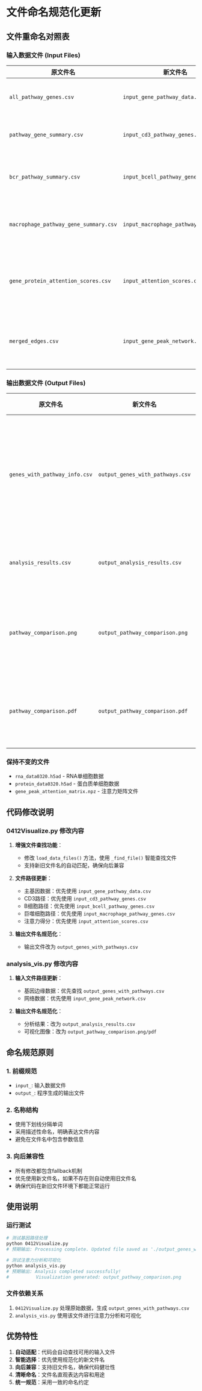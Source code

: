 # 文件命名规范化更新

## 文件重命名对照表

### 输入数据文件 (Input Files)
| 原文件名 | 新文件名 | 说明 |
|---------|---------|------|
| `all_pathway_genes.csv` | `input_gene_pathway_data.csv` | 基础基因路径数据 |
| `pathway_gene_summary.csv` | `input_cd3_pathway_genes.csv` | CD3路径基因汇总 |
| `bcr_pathway_summary.csv` | `input_bcell_pathway_genes.csv` | B细胞受体路径汇总 |
| `macrophage_pathway_gene_summary.csv` | `input_macrophage_pathway_genes.csv` | 巨噬细胞路径基因汇总 |
| `gene_protein_attention_scores.csv` | `input_attention_scores.csv` | 基因-蛋白质注意力得分数据 |
| `merged_edges.csv` | `input_gene_peak_network.csv` | 基因-Peak网络连接数据 |

### 输出数据文件 (Output Files)
| 原文件名 | 新文件名 | 说明 |
|---------|---------|------|
| `genes_with_pathway_info.csv` | `output_genes_with_pathways.csv` | 包含路径信息的完整基因数据 |
| `analysis_results.csv` | `output_analysis_results.csv` | 分析结果数据 |
| `pathway_comparison.png` | `output_pathway_comparison.png` | 路径比较可视化图像 |
| `pathway_comparison.pdf` | `output_pathway_comparison.pdf` | 路径比较可视化PDF |

### 保持不变的文件
- `rna_data0320.h5ad` - RNA单细胞数据
- `protein_data0320.h5ad` - 蛋白质单细胞数据
- `gene_peak_attention_matrix.npz` - 注意力矩阵文件

## 代码修改说明

### 0412Visualize.py 修改内容
1. **增强文件查找功能**：
   - 修改 `load_data_files()` 方法，使用 `_find_file()` 智能查找文件
   - 支持新旧文件名的自动匹配，确保向后兼容

2. **文件路径更新**：
   - 主基因数据：优先使用 `input_gene_pathway_data.csv`
   - CD3路径：优先使用 `input_cd3_pathway_genes.csv`
   - B细胞路径：优先使用 `input_bcell_pathway_genes.csv`
   - 巨噬细胞路径：优先使用 `input_macrophage_pathway_genes.csv`
   - 注意力得分：优先使用 `input_attention_scores.csv`

3. **输出文件名规范化**：
   - 输出文件改为 `output_genes_with_pathways.csv`

### analysis_vis.py 修改内容
1. **输入文件路径更新**：
   - 基因边缘数据：优先查找 `output_genes_with_pathways.csv`
   - 网络数据：优先使用 `input_gene_peak_network.csv`

2. **输出文件名规范化**：
   - 分析结果：改为 `output_analysis_results.csv`
   - 可视化图像：改为 `output_pathway_comparison.png/pdf`

## 命名规范原则

### 1. 前缀规范
- `input_`: 输入数据文件
- `output_`: 程序生成的输出文件

### 2. 名称结构
- 使用下划线分隔单词
- 采用描述性命名，明确表达文件内容
- 避免在文件名中包含参数信息

### 3. 向后兼容性
- 所有修改都包含fallback机制
- 优先使用新文件名，如果不存在则自动使用旧文件名
- 确保代码在新旧文件环境下都能正常运行

## 使用说明

### 运行测试
```bash
# 测试基因路径处理
python 0412Visualize.py
# 预期输出: Processing complete. Updated file saved as './output_genes_with_pathways.csv'

# 测试注意力分析和可视化
python analysis_vis.py
# 预期输出: Analysis completed successfully!
#          Visualization generated: output_pathway_comparison.png
```

### 文件依赖关系
1. `0412Visualize.py` 处理原始数据，生成 `output_genes_with_pathways.csv`
2. `analysis_vis.py` 使用该文件进行注意力分析和可视化

## 优势特性

1. **自动适配**：代码会自动查找可用的输入文件
2. **智能选择**：优先使用规范化的新文件名
3. **向后兼容**：支持旧文件名，确保代码健壮性
4. **清晰命名**：文件名直观表达内容和用途
5. **统一规范**：采用一致的命名约定 